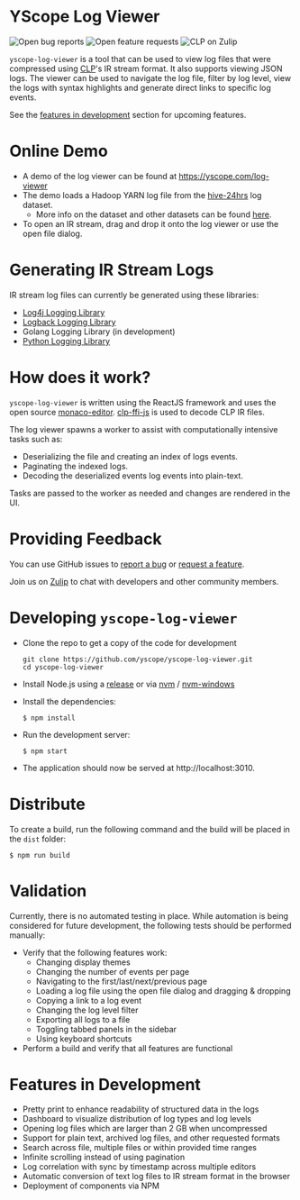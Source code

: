 # YScope Log Viewer

![Open bug reports][bugs-shield]
![Open feature requests][feature-requests-shield]
![CLP on Zulip][zulip-shield]

`yscope-log-viewer` is a tool that can be used to view log files that were 
compressed using [CLP][clp-repo]'s IR stream format. It
also supports viewing JSON logs. The viewer can be used to navigate the log 
file, filter by log level, view the logs with syntax highlights and generate
direct links to specific log events. 

See the [features in development](#features-in-development) section for upcoming
features.

# Online Demo

* A demo of the log viewer can be found at https://yscope.com/log-viewer
* The demo loads a Hadoop YARN log file from the 
  [hive-24hrs][hive-24hrs] log dataset. 
  * More info on the dataset and other datasets can be found 
    [here][datasets].
* To open an IR stream, drag and drop it onto the log viewer or use the open 
  file dialog.

# Generating IR Stream Logs

IR stream log files can currently be generated using these libraries:

* [Log4j Logging Library][log4j1-appenders]
* [Logback Logging Library][logback-appenders]
* Golang Logging Library (in development)
* [Python Logging Library][clp-loglib-py]

# How does it work?

`yscope-log-viewer` is written using the ReactJS framework and uses the open 
source [monaco-editor][monaco-editor]. [clp-ffi-js][clp-ffi-js] is used to
decode CLP IR files. 

The log viewer spawns a worker to assist with computationally intensive tasks
such as:
* Deserializing the file and creating an index of logs events.
* Paginating the indexed logs.
* Decoding the deserialized events log events into plain-text.

Tasks are passed to the worker as needed and changes are rendered in the UI.

# Providing Feedback

You can use GitHub issues to [report a bug][report-bug] or
[request a feature][report-enhancement].

Join us on [Zulip][zulip] to chat with developers and other community members.

# Developing `yscope-log-viewer`

* Clone the repo to get a copy of the code for development

  ```shell
  git clone https://github.com/yscope/yscope-log-viewer.git
  cd yscope-log-viewer
  ```

* Install Node.js using a [release][nodejs-prebuilt-installer] or via [nvm][nvm]
/ [nvm-windows][nvm-windows]
* Install the dependencies:

  ```shell
  $ npm install
  ```

* Run the development server:

  ```shell
  $ npm start
  ```

* The application should now be served at http://localhost:3010. 

# Distribute

To create a build, run the following command and the build will be placed in the
`dist` folder:

```shell
$ npm run build
```

# Validation

Currently, there is no automated testing in place. While automation is being
considered for future development, the following tests should be performed
manually:

* Verify that the following features work:
  * Changing display themes
  * Changing the number of events per page
  * Navigating to the first/last/next/previous page
  * Loading a log file using the open file dialog and dragging & dropping
  * Copying a link to a log event
  * Changing the log level filter
  * Exporting all logs to a file
  * Toggling tabbed panels in the sidebar
  * Using keyboard shortcuts
* Perform a build and verify that all features are functional

# Features in Development

* Pretty print to enhance readability of structured data in the logs
* Dashboard to visualize distribution of log types and log levels
* Opening log files which are larger than 2 GB when uncompressed
* Support for plain text, archived log files, and other requested formats
* Search across file, multiple files or within provided time ranges
* Infinite scrolling instead of using pagination
* Log correlation with sync by timestamp across multiple editors
* Automatic conversion of text log files to IR stream format in the browser
* Deployment of components via NPM

[bugs-shield]: https://img.shields.io/github/issues/y-scope/yscope-log-viewer/bug?label=bugs
[clp-ffi-js]: https://github.com/y-scope/clp-ffi-js
[clp-loglib-py]: https://github.com/y-scope/clp-loglib-py
[clp-repo]: https://github.com/y-scope/clp
[datasets]: https://docs.yscope.com/clp/main/user-guide/resources-datasets
[feature-requests-shield]: https://img.shields.io/github/issues/y-scope/yscope-log-viewer/enhancement?label=feature-requests
[hive-24hrs]: https://zenodo.org/record/7094921#.Y5JbH33MKHs
[log4j1-appenders]: https://github.com/y-scope/log4j1-appenders
[logback-appenders]: https://github.com/y-scope/logback-appenders
[monaco-editor]: https://microsoft.github.io/monaco-editor/
[nodejs-prebuilt-installer]: https://nodejs.org/en/download/prebuilt-installer
[nvm]: https://github.com/nvm-sh/nvm
[nvm-windows]: https://github.com/coreybutler/nvm-windows
[report-bug]: https://github.com/y-scope/yscope-log-viewer/issues/new?labels=bug&template=bug-report.yml
[report-enhancement]: https://github.com/y-scope/yscope-log-viewer/issues/new?labels=enhancement&template=feature-request.yml
[zulip]: https://yscope-clp.zulipchat.com/
[zulip-shield]: https://img.shields.io/badge/zulip-yscope--clp%20chat-1888FA?logo=zulip